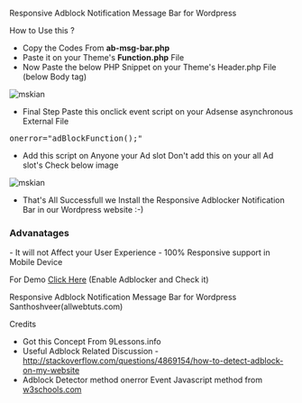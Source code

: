 
Responsive Adblock Notification Message Bar for Wordpress 

How to Use this ?
- Copy the Codes From <b>ab-msg-bar.php</b>
- Paste it on your Theme's <b>Function.php</b> File 
- Now Paste the below PHP Snippet on your Theme's Header.php File (below Body tag)

<code><?php wp_after_body(); ?></code>

<img src="https://github.com/mskian/Responsive-Adblock-Notification-Message-Bar/blob/master/bbdy.jpg?raw=true" alt="mskian" />

- Final Step Paste this onclick event script on your Adsense  asynchronous External File 
<pre>onerror="adBlockFunction();"</pre>
- Add this script on Anyone your Ad slot Don't add this on your all Ad slot's Check below image

<img src="https://github.com/mskian/Responsive-Adblock-Notification-Message-Bar/blob/master/add1.jpg?raw=true" alt="mskian" />

- That's All Successfull we Install the Responsive Adblocker Notification Bar in our Wordpress website :-) 

<h3>Advanatages</h3>
- It will not Affect your User Experience
- 100% Responsive support in Mobile Device

For Demo <a href="http://www.myindianfestivals.com/blog/" >Click Here</a> (Enable Adblocker and Check it)
 
Responsive Adblock Notification Message Bar for Wordpress Santhoshveer(allwebtuts.com)

Credits 

- Got this Concept From 9Lessons.info
- Useful Adblock Related Discussion - http://stackoverflow.com/questions/4869154/how-to-detect-adblock-on-my-website
- Adblock Detector method onerror Event Javascript method from <a href="http://www.w3schools.com/jsref/event_onerror.asp" >w3schools.com</a>

